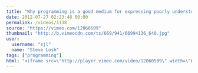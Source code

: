 ```yaml
---
title: "Why programming is a good medium for expressing poorly understood and sloppily formulated ideas, by Gerald Jay Sussman"
date: 2012-07-27 02:23:48 00:00
permalink: /videos/1138
source: "https://vimeo.com/12060509"
thumbnail: "http://b.vimeocdn.com/ts/669/941/66994136_640.jpg"
user:
  username: "sjl"
  name: "Steve Losh"
tags: ["programming"]
html: "<iframe src=\"http://player.vimeo.com/video/12060509\" width=\"640\" height=\"480\" frameborder=\"0\" webkitAllowFullScreen mozallowfullscreen allowFullScreen></iframe>"
---
```


